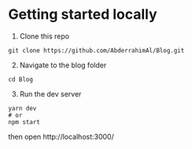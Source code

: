 
# Getting started locally

1. Clone this repo

```
git clone https://github.com/AbderrahimAl/Blog.git
```

2. Navigate to the blog folder

```
cd Blog
````

3. Run the dev server

```
yarn dev 
# or
npm start
```
then open http://localhost:3000/